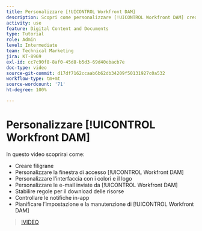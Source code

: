 ```yaml
---
title: Personalizzare [!UICONTROL Workfront DAM]
description: Scopri come personalizzare [!UICONTROL Workfront DAM] creando filigrane, personalizzando la finestra di accesso [!UICONTROL DAM], il branding dell’interfaccia e altro ancora.
activity: use
feature: Digital Content and Documents
type: Tutorial
role: Admin
level: Intermediate
team: Technical Marketing
jira: KT-8969
exl-id: cc7c90f8-8af0-45d8-b5d3-69d40ebacb7e
doc-type: video
source-git-commit: d17df7162ccaab6b62db34209f50131927c0a532
workflow-type: tm+mt
source-wordcount: '71'
ht-degree: 100%

---
```


# Personalizzare [!UICONTROL Workfront DAM]

In questo video scoprirai come:

* Creare filigrane
* Personalizzare la finestra di accesso [!UICONTROL Workfront DAM]
* Personalizzare l’interfaccia con i colori e il logo
* Personalizzare le e-mail inviate da [!UICONTROL Workfront DAM]
* Stabilire regole per il download delle risorse
* Controllare le notifiche in-app
* Pianificare l’impostazione e la manutenzione di [!UICONTROL Workfront DAM]

>[!VIDEO](https://video.tv.adobe.com/v/335232/?quality=12&learn=on&enablevpops)
